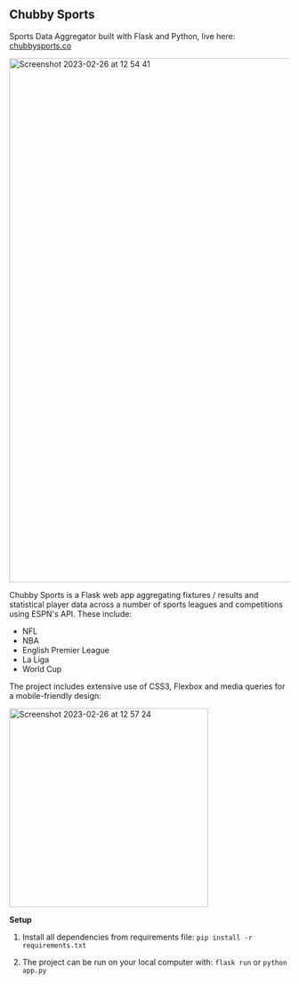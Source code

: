 ## Chubby Sports

Sports Data Aggregator built with Flask and Python, live here: [chubbysports.co](https://chubbysports.co)

<img width="941" alt="Screenshot 2023-02-26 at 12 54 41" src="https://user-images.githubusercontent.com/4712052/221411795-9f28f3f0-99fe-43c8-88db-a15b195936b9.png">

Chubby Sports is a Flask web app aggregating fixtures / results and statistical player data across a number of sports leagues and competitions using ESPN's API. These include:

- NFL
- NBA
- English Premier League
- La Liga
- World Cup

The project includes extensive use of CSS3, Flexbox and media queries for a mobile-friendly design:

<img width="357" alt="Screenshot 2023-02-26 at 12 57 24" src="https://user-images.githubusercontent.com/4712052/221411813-13b8f31a-1573-4b3e-98ad-061aff2eda17.png">

**Setup**

1. Install all dependencies from requirements file: `pip install -r requirements.txt`

2. The project can be run on your local computer with: `flask run` or `python app.py`
